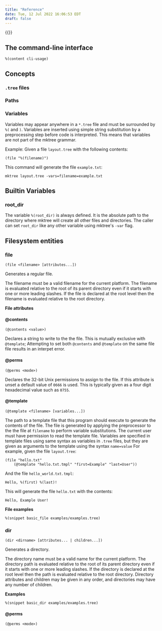 ```yaml
---
title: "Reference"
date: Tue, 12 Jul 2022 16:06:53 EDT
draft: false
---
```


{{<toc>}}

## The command-line interface

```
%(content cli-usage)
```

## Concepts

### `.tree` files

### Paths

### Variables

Variables may appear anywhere in a `*.tree` file and must be surrounded by
`%(` and `)`.  Variables are inserted using simple string substitution by a
preprocessing step before code is interpreted. This means that variables are
not part of the mktree grammar.

Example:  Given a file `layout.tree` with the following contents:

```
(file "%(filename)")
```

This command will generate the file `example.txt`:

```
mktree layout.tree -vars=filename=example.txt
```

## Builtin Variables

### root_dir

The variable `%(root_dir)` is always defined. It is the absolute path to the
directory where mktree will create all other files and directories. The caller
can set `root_dir` like any other variable using mktree's `-var` flag.

## Filesystem entities

### file

```
(file <filename> [attributes...])
```

Generates a regular file.

The filename must be a valid filename for the current platform. The filename is
evaluated relative to the root of its parent directory even if it starts with
one or more leading slashes. If the file is declared at the root level then the
filename is evaluated relative to the root directory.

__File attributes__

#### @contents

```
(@contents <value>)
```

Declares a string <value> to write to the the file. This is mutually exclusive
with `@template`; Attempting to set both `@contents` and `@template` on the
same file file results in an interpet error.

#### @perms

```
(@perms <mode>)
```

Declares the 32-bit Unix permissions to assign to the file. If this attribute 
is unset a default value of `0666` is used. This is typically given as a four
digit hexadecimal value such as `0755`.

#### @template

```
(@template <filename> [variables...])
```

The path to a template file that this program should execute to generate the 
contents of the file.  The file is generated by applying the preprocessor to
the the file at `filename` to perform variable substitutions. The current user
must have permission to read the template file. Variables are specified in
template files using same syntax as variables in `.tree` files, but they are
given as arguments to the template using the syntax `name=value` For example,
given the file `layout.tree`:

```
(file "hello.txt"
    (@template "hello.txt.tmpl" "first=Example" "last=User"))
```

And the file `hello_world.txt.tmpl`:

```
Hello, %(first) %(last)!
```

This will generate the file `hello.txt` with the contents:

```
Hello, Example User!
```

__File examples__

```
%(snippet basic_file examples/examples.tree)
```

### dir

```
(dir <dirname> [attributes... | children...])
```

Generates a directory.

The directory name must be a valid name for the current platform. The directory
path is evaluated relative to the root of its parent directory even if it starts
with one or more leading slashes. If the directory is declared at the root level
then the path is evaluated relative to the root directory. Directory attributes
and children may be given in any order, and directories may have any number of
children.

__Examples__

```
%(snippet basic_dir examples/examples.tree)
```

#### @perms

```
(@perms <mode>)
```
